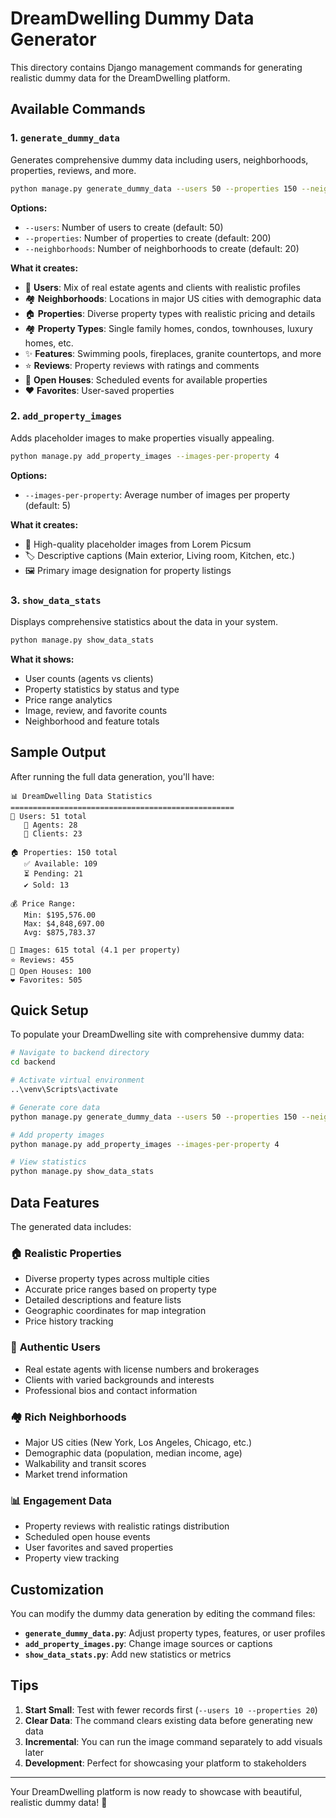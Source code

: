 # DreamDwelling Dummy Data Generator

This directory contains Django management commands for generating realistic dummy data for the DreamDwelling platform.

## Available Commands

### 1. `generate_dummy_data`

Generates comprehensive dummy data including users, neighborhoods, properties, reviews, and more.

```bash
python manage.py generate_dummy_data --users 50 --properties 150 --neighborhoods 10
```

**Options:**

- `--users`: Number of users to create (default: 50)
- `--properties`: Number of properties to create (default: 200)
- `--neighborhoods`: Number of neighborhoods to create (default: 20)

**What it creates:**

- 👥 **Users**: Mix of real estate agents and clients with realistic profiles
- 🏘️ **Neighborhoods**: Locations in major US cities with demographic data
- 🏠 **Properties**: Diverse property types with realistic pricing and details
- 🏘️ **Property Types**: Single family homes, condos, townhouses, luxury homes, etc.
- ✨ **Features**: Swimming pools, fireplaces, granite countertops, and more
- ⭐ **Reviews**: Property reviews with ratings and comments
- 🏡 **Open Houses**: Scheduled events for available properties
- ❤️ **Favorites**: User-saved properties

### 2. `add_property_images`

Adds placeholder images to make properties visually appealing.

```bash
python manage.py add_property_images --images-per-property 4
```

**Options:**

- `--images-per-property`: Average number of images per property (default: 5)

**What it creates:**

- 📸 High-quality placeholder images from Lorem Picsum
- 🏷️ Descriptive captions (Main exterior, Living room, Kitchen, etc.)
- 🖼️ Primary image designation for property listings

### 3. `show_data_stats`

Displays comprehensive statistics about the data in your system.

```bash
python manage.py show_data_stats
```

**What it shows:**

- User counts (agents vs clients)
- Property statistics by status and type
- Price range analytics
- Image, review, and favorite counts
- Neighborhood and feature totals

## Sample Output

After running the full data generation, you'll have:

```
📊 DreamDwelling Data Statistics
==================================================
👥 Users: 51 total
   🏢 Agents: 28
   👤 Clients: 23

🏠 Properties: 150 total
   ✅ Available: 109
   ⏳ Pending: 21
   ✔️ Sold: 13

💰 Price Range:
   Min: $195,576.00
   Max: $4,848,697.00
   Avg: $875,783.37

📸 Images: 615 total (4.1 per property)
⭐ Reviews: 455
🏡 Open Houses: 100
❤️ Favorites: 505
```

## Quick Setup

To populate your DreamDwelling site with comprehensive dummy data:

```bash
# Navigate to backend directory
cd backend

# Activate virtual environment
..\venv\Scripts\activate

# Generate core data
python manage.py generate_dummy_data --users 50 --properties 150 --neighborhoods 10

# Add property images
python manage.py add_property_images --images-per-property 4

# View statistics
python manage.py show_data_stats
```

## Data Features

The generated data includes:

### 🏠 **Realistic Properties**

- Diverse property types across multiple cities
- Accurate price ranges based on property type
- Detailed descriptions and feature lists
- Geographic coordinates for map integration
- Price history tracking

### 👥 **Authentic Users**

- Real estate agents with license numbers and brokerages
- Clients with varied backgrounds and interests
- Professional bios and contact information

### 🏘️ **Rich Neighborhoods**

- Major US cities (New York, Los Angeles, Chicago, etc.)
- Demographic data (population, median income, age)
- Walkability and transit scores
- Market trend information

### 📊 **Engagement Data**

- Property reviews with realistic ratings distribution
- Scheduled open house events
- User favorites and saved properties
- Property view tracking

## Customization

You can modify the dummy data generation by editing the command files:

- **`generate_dummy_data.py`**: Adjust property types, features, or user profiles
- **`add_property_images.py`**: Change image sources or captions
- **`show_data_stats.py`**: Add new statistics or metrics

## Tips

1. **Start Small**: Test with fewer records first (`--users 10 --properties 20`)
2. **Clear Data**: The command clears existing data before generating new data
3. **Incremental**: You can run the image command separately to add visuals later
4. **Development**: Perfect for showcasing your platform to stakeholders

---

Your DreamDwelling platform is now ready to showcase with beautiful, realistic dummy data! 🎉
